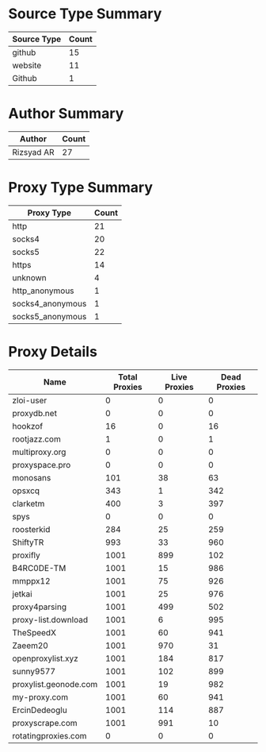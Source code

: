 # Source Type Summary

| Source Type | Count |
|-------------|-------|
| github | 15 |
| website | 11 |
| Github | 1 |


# Author Summary

| Author | Count |
|--------|-------|
| Rizsyad AR | 27 |


# Proxy Type Summary

| Proxy Type | Count |
|------------|-------|
| http | 21 |
| socks4 | 20 |
| socks5 | 22 |
| https | 14 |
| unknown | 4 |
| http_anonymous | 1 |
| socks4_anonymous | 1 |
| socks5_anonymous | 1 |


# Proxy Details

| Name | Total Proxies | Live Proxies | Dead Proxies |
|------|---------------|--------------|---------------|
| zloi-user | 0 | 0 | 0 |
| proxydb.net | 0 | 0 | 0 |
| hookzof | 16 | 0 | 16 |
| rootjazz.com | 1 | 0 | 1 |
| multiproxy.org | 0 | 0 | 0 |
| proxyspace.pro | 0 | 0 | 0 |
| monosans | 101 | 38 | 63 |
| opsxcq | 343 | 1 | 342 |
| clarketm | 400 | 3 | 397 |
| spys | 0 | 0 | 0 |
| roosterkid | 284 | 25 | 259 |
| ShiftyTR | 993 | 33 | 960 |
| proxifly | 1001 | 899 | 102 |
| B4RC0DE-TM | 1001 | 15 | 986 |
| mmppx12 | 1001 | 75 | 926 |
| jetkai | 1001 | 25 | 976 |
| proxy4parsing | 1001 | 499 | 502 |
| proxy-list.download | 1001 | 6 | 995 |
| TheSpeedX | 1001 | 60 | 941 |
| Zaeem20 | 1001 | 970 | 31 |
| openproxylist.xyz | 1001 | 184 | 817 |
| sunny9577 | 1001 | 102 | 899 |
| proxylist.geonode.com | 1001 | 19 | 982 |
| my-proxy.com | 1001 | 60 | 941 |
| ErcinDedeoglu | 1001 | 114 | 887 |
| proxyscrape.com | 1001 | 991 | 10 |
| rotatingproxies.com | 0 | 0 | 0 |
